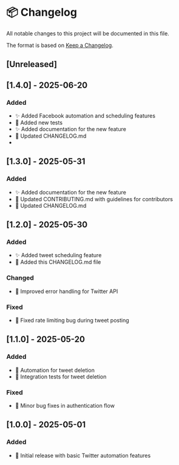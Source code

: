 # 📦 Changelog

All notable changes to this project will be documented in this file.

The format is based on [Keep a Changelog](https://keepachangelog.com/en/1.0.0/).

## [Unreleased]
## [1.4.0] - 2025-06-20
### Added
- ✨ Added Facebook automation and scheduling features
- 📝 Added new tests
- ✨ Added documentation for the new feature
- 🔄 Updated CHANGELOG.md
- 
## [1.3.0] - 2025-05-31
### Added
- ✨ Added documentation for the new feature
- 📝 Updated CONTRIBUTING.md with guidelines for contributors
- 🔄 Updated CHANGELOG.md

## [1.2.0] - 2025-05-30
### Added
- ✨ Added tweet scheduling feature
- 📝 Added this CHANGELOG.md file

### Changed
- 🔄 Improved error handling for Twitter API

### Fixed
- 🐛 Fixed rate limiting bug during tweet posting

## [1.1.0] - 2025-05-20
### Added
- 🤖 Automation for tweet deletion
- 🔗 Integration tests for tweet deletion

### Fixed
- 🐞 Minor bug fixes in authentication flow

## [1.0.0] - 2025-05-01
### Added
- 🚀 Initial release with basic Twitter automation features